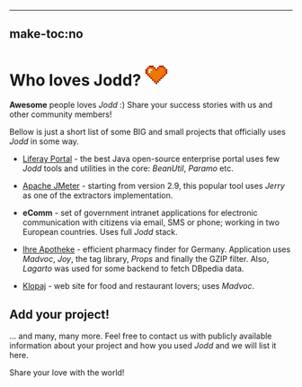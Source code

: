-----
make-toc:no
-----
# Who loves Jodd? ![heart](gfx/heart.png)

**Awesome** people loves *Jodd* :) Share your success stories with us and other community members!

Bellow is just a short list of some BIG and small projects that officially uses *Jodd* in some way.

+ [Liferay Portal](http://liferay.com) - the best Java
open-source enterprise portal uses few *Jodd* tools and utilities in the core: *BeanUtil*, *Paramo* etc.

+ [Apache JMeter](http://jmeter.apache.org/) - starting from version 2.9,
this popular tool uses *Jerry* as one of the extractors implementation.

+ **eComm** - set of government intranet applications for electronic
communication with citizens via email, SMS or phone; working in two European countries. Uses full
*Jodd* stack.

+ [Ihre Apotheke](http://www.ihre-apotheke.in) - efficient pharmacy finder for Germany. 
Application uses *Madvoc*, *Joy*, the tag library, *Props* and finally the GZIP filter. Also, *Lagarto* was used
for some backend to fetch DBpedia data.

+ [Klopaj](http://klopaj.com) - web site for food and restaurant lovers; uses *Madvoc*.


## Add your project!

... and many, many more. Feel free to contact us with publicly available information about your project and how you used
*Jodd* and we will list it here.

Share your love with the world!